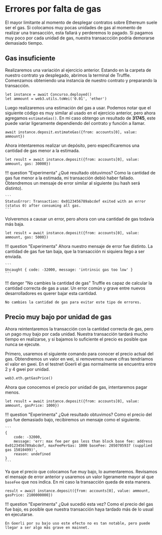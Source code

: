 # Errores por falta de gas

El mayor limitante al momento de desplegar contratos sobre Ethereum suele ser el gas. Si colocamos muy pocas unidades de gas al momento de realizar una transacción, esta fallará y perderemos lo pagado. Si pagamos muy poco por cada unidad de gas, nuestra transaccción podría demorarse demasiado tiempo.

## Gas insuficiente

Realizaremos una variación al ejercicio anterior. Estando en la carpeta de nuestro contrato ya desplegado, abrimos la terminal de Truffle. Comenzamos obteniendo una instancia de nuestro contrato y preparando la transacción.

```
let instance = await Concurso.deployed()
let ammount = web3.utils.toWei('0.01', 'ether')
```

Luego realizaremos una estimación del gas a usar. Podemos notar que el siguiente código es muy similar al usado en el ejercicio anterior, pero ahora agregamos `estimateGas()`. En mi caso obtengo un resultado de **31745**, este puede variar ligeramente dependiendo del contrato y función a llamar.

```
await instance.deposit.estimateGas({from: accounts[0], value: ammount})
```

Ahora intentaremos realizar un depósito, pero especificaremos una cantidad de gas menor a la estimada.

```
let result = await instance.deposit({from: accounts[0], value: ammount, gas: 30000})
```

!!! question "Experimenta"
    ¿Qué resultado obtuvimos? Como la cantidad de gas fue menor a la estimada, mi transacción debió haber fallado. Obtendremos un mensaje de error similar al siguiente (su hash será distinto).

    ```
    StatusError: Transaction: 0x0123456789abcdef exited with an error (status 0) after consuming all gas.
    ```

Volveremos a causar un error, pero ahora con una cantidad de gas todavía más baja.

```
let result = await instance.deposit({from: accounts[0], value: ammount, gas: 5000})
```

!!! question "Experimenta"
    Ahora nuestro mensaje de error fue distinto. La cantidad de gas fue tan baja, que la transacción ni siquiera llego a ser enviada.

    ```
    Uncaught { code: -32000, message: 'intrinsic gas too low' }
    ```

!!! danger "No cambies la cantidad de gas"
    Truffle es capaz de calcular la cantidad correcta de gas a usar. Un error común y grave entre nuevos desarrolladores es querer bajar esta cantidad.

    No cambies la cantidad de gas para evitar este tipo de errores.

## Precio muy bajo por unidad de gas

Ahora reintentaremos la transacción con la cantidad correcta de gas, pero un pago muy bajo por cada unidad. Nuestra transacción tardará mucho tiempo en realizarse, y si bajamos lo suficiente el precio es posible que nunca se ejecute.

Primero, usaremos el siguiente comando para conocer el precio actual del gas. Obtendremos un valor en wei, si removemos nueve cifras tendríamos el valor en gwei. En el testnet Goerli el gas normalmente se encuentra entre 2 y 4 gwei por unidad.

```
web3.eth.getGasPrice()
``` 

Ahora que conocemos el precio por unidad de gas, intentaremos pagar menos.

```
let result = await instance.deposit({from: accounts[0], value: ammount, gasPrice: 1000})
```

!!! question "Experimenta"
    ¿Qué resultado obtuvimos? Como el precio del gas fue demasiado bajo, recibiremos un mensaje como el siguiente.

    ```
    {
        code: -32000,
        message: 'err: max fee per gas less than block base fee: address 0x0123456789abcdef, maxFeePerGas: 1000 baseFee: 2050705937 (supplied gas 15010499)',
        reason: undefined
    }
    ```

Ya que el precio que colocamos fue muy bajo, lo aumentaremos. Revisamos el mensaje de error anterior y usaremos un valor ligeramente mayor al que `baseFee` que nos indica. En mi caso la transacción queda de esta manera.

```
result = await instance.deposit({from: accounts[0], value: ammount, gasPrice: 2100000000})
```

!!! question "Experimenta"
    ¿Qué sucedió esta vez? Como el precio del gas fue bajo, es posible que nuestra transacción haya tardado más de lo usual en ejecutarse.

    En Goerli por su bajo uso este efecto no es tan notable, pero puede llegar a ser algo más grave en mainnet.